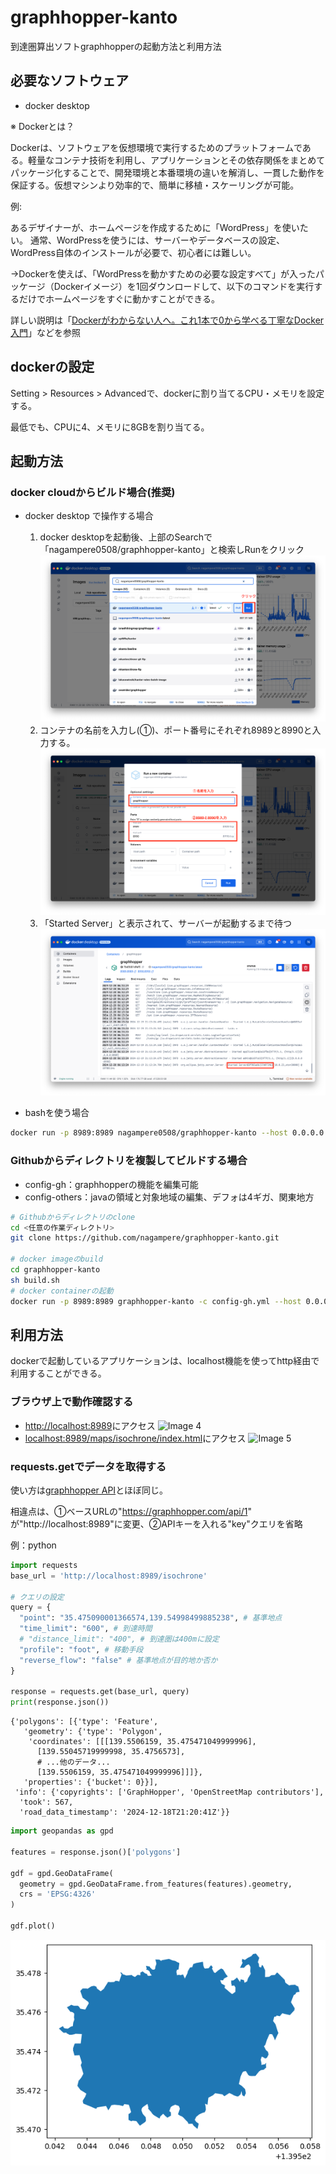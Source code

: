 # graphhopper-kanto

到達圏算出ソフトgraphhopperの起動方法と利用方法

## 必要なソフトウェア
- docker desktop

※ Dockerとは？

Dockerは、ソフトウェアを仮想環境で実行するためのプラットフォームである。軽量なコンテナ技術を利用し、アプリケーションとその依存関係をまとめてパッケージ化することで、開発環境と本番環境の違いを解消し、一貫した動作を保証する。仮想マシンより効率的で、簡単に移植・スケーリングが可能。

例:

あるデザイナーが、ホームページを作成するために「WordPress」を使いたい。
通常、WordPressを使うには、サーバーやデータベースの設定、WordPress自体のインストールが必要で、初心者には難しい。

→Dockerを使えば、「WordPressを動かすための必要な設定すべて」が入ったパッケージ（Dockerイメージ）を1回ダウンロードして、以下のコマンドを実行するだけでホームページをすぐに動かすことができる。

詳しい説明は「[Dockerがわからない人へ。これ1本で0から学べる丁寧なDocker入門](https://qiita.com/Sicut_study/items/4f301d000ecee98e78c9)」などを参照

## dockerの設定
Setting > Resources > Advancedで、dockerに割り当てるCPU・メモリを設定する。

最低でも、CPUに4、メモリに8GBを割り当てる。

## 起動方法
### docker cloudからビルド場合(推奨)

- docker desktop で操作する場合
  1. docker desktopを起動後、上部のSearchで「nagampere0508/graphhopper-kanto」と検索しRunをクリック
  ![Image 1](pic_docker_desktop_1.png)
  2. コンテナの名前を入力し(①)、ポート番号にそれぞれ8989と8990と入力する。
  ![Image 2](pic_docker_desktop_2.png)
  3. 「Started Server」と表示されて、サーバーが起動するまで待つ
  ![Image 3](pic_docker_desktop_3.png)

- bashを使う場合
```bash
docker run -p 8989:8989 nagampere0508/graphhopper-kanto --host 0.0.0.0
```

### Githubからディレクトリを複製してビルドする場合
- config-gh：graphhopperの機能を編集可能
- config-others：javaの領域と対象地域の編集、デフォは4ギガ、関東地方
```bash
# Githubからディレクトリのclone
cd <任意の作業ディレクトリ>
git clone https://github.com/nagampere/graphhopper-kanto.git

# docker imageのbuild
cd graphhopper-kanto
sh build.sh 
# docker containerの起動
docker run -p 8989:8989 graphhopper-kanto -c config-gh.yml --host 0.0.0.0
```

## 利用方法
dockerで起動しているアプリケーションは、localhost機能を使ってhttp経由で利用することができる。

### ブラウザ上で動作確認する
- [http://localhost:8989](http://localhost:8989)にアクセス
![Image 4](pic_test_1.png)
- [localhost:8989/maps/isochrone/index.html](localhost:8989/maps/isochrone/index.html)にアクセス
![Image 5](pic_test_2.png)

### requests.getでデータを取得する
使い方は[graphhopper API](https://docs.graphhopper.com)とほぼ同じ。

相違点は、①ベースURLの"https://graphhopper.com/api/1" が"http://localhost:8989"に変更、②APIキーを入れる"key"クエリを省略

例：python
``` python
import requests
base_url = 'http://localhost:8989/isochrone'

# クエリの設定
query = {
  "point": "35.475090001366574,139.54998499885238", # 基準地点
  "time_limit": "600", # 到達時間
  # "distance_limit": "400", # 到達圏は400mに設定
  "profile": "foot", # 移動手段
  "reverse_flow": "false" # 基準地点が目的地か否か
}

response = requests.get(base_url, query)
print(response.json())
```

```
{'polygons': [{'type': 'Feature',
   'geometry': {'type': 'Polygon',
    'coordinates': [[[139.5506159, 35.475471049999996],
      [139.55045719999998, 35.4756573],
      # ...他のデータ...
      [139.5506159, 35.475471049999996]]]},
   'properties': {'bucket': 0}}],
 'info': {'copyrights': ['GraphHopper', 'OpenStreetMap contributors'],
  'took': 567,
  'road_data_timestamp': '2024-12-18T21:20:41Z'}}
```

```python
import geopandas as gpd

features = response.json()['polygons']

gdf = gpd.GeoDataFrame(
  geometry = gpd.GeoDataFrame.from_features(features).geometry,
  crs = 'EPSG:4326'
)

gdf.plot()
```
![Image 6](pic_test_3.png)